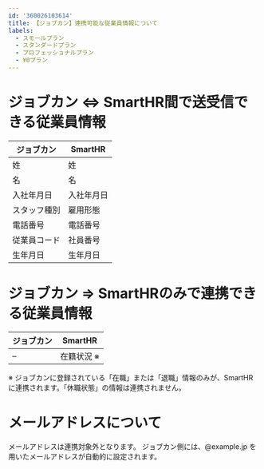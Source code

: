 ```yaml
---
id: '360026103614'
title: 【ジョブカン】連携可能な従業員情報について
labels:
  - スモールプラン
  - スタンダードプラン
  - プロフェッショナルプラン
  - ¥0プラン
---
```

# ジョブカン ⇔ SmartHR間で送受信できる従業員情報

| ジョブカン | SmartHR |
| --- | --- |
| 姓 | 姓 |
| 名 | 名 |
| 入社年月日 | 入社年月日 |
| スタッフ種別 | 雇用形態 |
| 電話番号 | 電話番号 |
| 従業員コード | 社員番号 |
| 生年月日 | 生年月日 |

# ジョブカン ⇒ SmartHRのみで連携できる従業員情報

| ジョブカン | SmartHR |
| --- | --- |
| – | 在籍状況 ※ |

※ ジョブカンに登録されている「在職」または「退職」情報のみが、SmartHRに連携されます。「休職状態」の情報は連携されません。

# メールアドレスについて

メールアドレスは連携対象外となります。
ジョブカン側には、@example.jp を用いたメールアドレスが自動的に設定されます。
